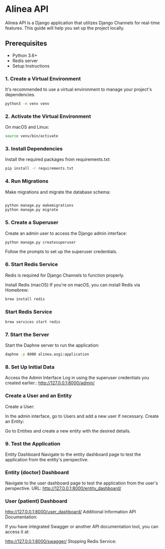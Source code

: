 # Alinea API

Alinea API is a Django application that utilizes Django Channels for real-time features. This guide will help you set up the project locally.

## Prerequisites
- Python 3.6+
- Redis server
- Setup Instructions
### 1. Create a Virtual Environment
It's recommended to use a virtual environment to manage your project's dependencies.

```bash
python3 -m venv venv
```
### 2. Activate the Virtual Environment
On macOS and Linux:

```bash
source venv/bin/activate
```
### 3. Install Dependencies
Install the required packages from requirements.txt:

```bash
pip install -r requirements.txt
```

### 4. Run Migrations
Make migrations and migrate the database schema:

```bash

python manage.py makemigrations
python manage.py migrate
```
### 5. Create a Superuser
Create an admin user to access the Django admin interface:

```bash
python manage.py createsuperuser
```
Follow the prompts to set up the superuser credentials.

### 6. Start Redis Service
Redis is required for Django Channels to function properly.

Install Redis (macOS)
If you're on macOS, you can install Redis via Homebrew:

```bash
brew install redis
```
### Start Redis Service


```bash
brew services start redis
```
### 7. Start the Server
Start the Daphne server to run the application:

```bash
daphne -p 8000 alinea.asgi:application
```
### 8. Set Up Initial Data
Access the Admin Interface
Log in using the superuser credentials you created earlier.:
http://127.0.0.1:8000/admin/

### Create a User and an Entity
Create a User:

In the admin interface, go to Users and add a new user if necessary.
Create an Entity:

Go to Entities and create a new entity with the desired details.
### 9. Test the Application
Entity Dashboard
Navigate to the entity dashboard page to test the application from the entity's perspective.

### Entity (doctor) Dashboard
Navigate to the user dashboard page to test the application from the user's perspective.
URL:
http://127.0.0.1:8000/entity_dashboard/


### User (patient) Dashboard
http://127.0.0.1:8000/user_dashboard/
Additional Information
API Documentation:

If you have integrated Swagger or another API documentation tool, you can access it at:

http://127.0.0.1:8000/swagger/
Stopping Redis Service:
